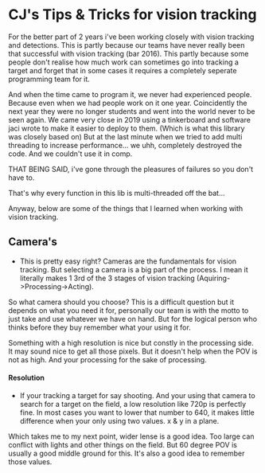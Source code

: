 # CJ's Tips & Tricks for vision tracking

For the better part of 2 years i've been working closely with vision tracking and detections. This is partly because our teams have never really been that successful with vision tracking (bar 2016). This partly because some people don't realise how much work can sometimes go into tracking a target and forget that in some cases it requires a completely seperate programming team for it.

And when the time came to program it, we never had experienced people. Because even when we had people work on it one year. Coincidently the next year they were no longer students and went into the world never to be seen again. We came very close in 2019 using a tinkerboard and software jaci wrote to make it easier to deploy to them. (Which is what this library was closely based on) But at the last minute when we tried to add multi threading to increase performance... we uhh, completely destroyed the code. And we couldn't use it in comp.

THAT BEING SAID, i've gone through the pleasures of failures so you don't have to.

That's why every function in this lib is multi-threaded off the bat...

Anyway, below are some of the things that I learned when working with vision tracking.


## Camera's

- This is pretty easy right? Cameras are the fundamentals for vision tracking. But selecting a camera is a big part of the process. I mean it literally makes 1 3rd of the 3 stages of vision tracking (Aquiring->Processing->Acting).

So what camera should you choose?
This is a difficult question but it depends on what you need it for, personally our team is with the motto to just take and use whatever we have on hand. But for the logical person who thinks before they buy remember what your using it for.

Something with a high resolution is nice but constly in the processing side. It may sound nice to get all those pixels. But it doesn't help when the POV is not as high. And your processing for the sake of processing. 

#### Resolution
- If your tracking a target for say shooting. And your using that camera to search for a target on the field, a low resolution like 720p is perfectly fine. In most cases you want to lower that number to 640, it makes little difference when your only using two values. x & y in a plane.

Which takes me to my next point, wider lense is a good idea. Too large can conflict with lights and other things on the field. But 60 degree POV is usually a good middle ground for this. It's also a good idea to remember those values.
